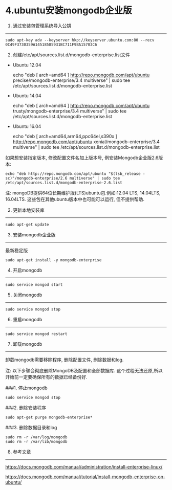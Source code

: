 4.ubuntu安装mongodb企业版
===

1. 通过安装包管理系统导入公钥
---

	sudo apt-key adv --keyserver hkp://keyserver.ubuntu.com:80 --recv 0C49F3730359A14518585931BC711F9BA15703C6
	
2. 创建/etc/apt/sources.list.d/mongodb-enterprise.list文件

* Ubuntu 12.04

	echo "deb [ arch=amd64 ] http://repo.mongodb.com/apt/ubuntu precise/mongodb-enterprise/3.4 multiverse" | sudo tee /etc/apt/sources.list.d/mongodb-enterprise.list

* Ubuntu 14.04
	
	echo "deb [ arch=amd64 ] http://repo.mongodb.com/apt/ubuntu trusty/mongodb-enterprise/3.4 multiverse" | sudo tee /etc/apt/sources.list.d/mongodb-enterprise.list

* Ubuntu 16.04	

	echo "deb [ arch=amd64,arm64,ppc64el,s390x ] http://repo.mongodb.com/apt/ubuntu xenial/mongodb-enterprise/3.4 multiverse" | sudo tee /etc/apt/sources.list.d/mongodb-enterprise.list

如果想安装指定版本, 修改配置文件名加上版本号, 例安装Mongodb企业版2.6版本:

	echo "deb http://repo.mongodb.com/apt/ubuntu "$(lsb_release -sc)"/mongodb-enterprise/2.6 multiverse" | sudo tee /etc/apt/sources.list.d/mongodb-enterprise-2.6.list
	
注:
mongoDB提供64位长期维护版(LTS)ubuntu包.例如:12.04 LTS, 14.04LTS,  16.04LTS. 这些包在其他ubuntu版本中也可能可以运行, 但不提供帮助.

2. 更新本地安装库
---

	sudo apt-get update

3. 安装mongodb企业版
---

最新稳定版

	sudo apt-get install -y mongodb-enterprise

4. 开启mongodb
---

	sudo service mongod start

5. 关闭mongodb
---

	sudo service mongod stop
	
6. 重启mongodb
---

	sudo service mongod restart

7. 卸载mongodb
---

卸载mongodb需要移除程序, 删除配置文件, 删除数据和log.

注:
以下步骤会彻底删除MongoDB及配置和全部数据库. 这个过程无法还原,所以开始前一定要确保所有的数据已经备份好.

###1. 停止mongodb
	
	sudo service mongod stop

###2. 删除安装程序
	
	sudo apt-get purge mongodb-enterprise*

###3. 删除数据目录和log

	sudo rm -r /var/log/mongodb
	sudo rm -r /var/lib/mongodb

8. 参考文章
---

https://docs.mongodb.com/manual/administration/install-enterprise-linux/

https://docs.mongodb.com/manual/tutorial/install-mongodb-enterprise-on-ubuntu/